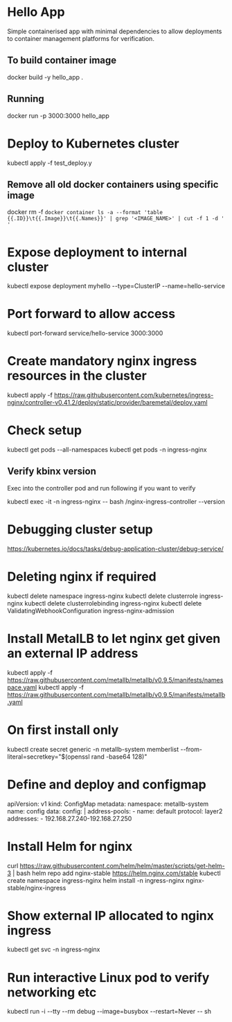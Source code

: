 # Hello App

Simple containerised app with minimal dependencies to allow deployments to container management platforms for verification.

## To build container image

docker build -y hello_app .

## Running

docker run -p 3000:3000 hello_app

# Deploy to Kubernetes cluster

kubectl apply -f test_deploy.y

## Remove all old docker containers using specific image

docker rm -f `docker container ls -a --format 'table {{.ID}}\t{{.Image}}\t{{.Names}}' | grep '<IMAGE_NAME>' | cut -f 1 -d ' '`

# Expose deployment to internal cluster
kubectl expose deployment myhello --type=ClusterIP --name=hello-service

# Port forward to allow access
kubectl port-forward service/hello-service 3000:3000

# Create mandatory nginx ingress resources in the cluster
kubectl apply -f https://raw.githubusercontent.com/kubernetes/ingress-nginx/controller-v0.41.2/deploy/static/provider/baremetal/deploy.yaml

# Check setup
kubectl get pods --all-namespaces
kubectl get pods -n ingress-nginx

## Verify kbinx version
Exec into the controller pod and run following if you want to verify

kubectl exec -it -n ingress-nginx <ingress-nginx-controller-randomID-podname> -- bash
/nginx-ingress-controller --version

# Debugging cluster setup
https://kubernetes.io/docs/tasks/debug-application-cluster/debug-service/

# Deleting nginx if required
kubectl delete namespace ingress-nginx
kubectl delete clusterrole ingress-nginx
kubectl delete clusterrolebinding ingress-nginx
kubectl delete ValidatingWebhookConfiguration ingress-nginx-admission

# Install MetalLB to let nginx get given an external IP address

kubectl apply -f https://raw.githubusercontent.com/metallb/metallb/v0.9.5/manifests/namespace.yaml
kubectl apply -f https://raw.githubusercontent.com/metallb/metallb/v0.9.5/manifests/metallb.yaml

# On first install only
kubectl create secret generic -n metallb-system memberlist --from-literal=secretkey="$(openssl rand -base64 128)"

# Define and deploy and configmap

apiVersion: v1
kind: ConfigMap
metadata:
  namespace: metallb-system
  name: config
data:
  config: |
    address-pools:
    - name: default
      protocol: layer2
      addresses:
      - 192.168.27.240-192.168.27.250

# Install Helm for nginx
curl https://raw.githubusercontent.com/helm/helm/master/scripts/get-helm-3 | bash
helm repo add nginx-stable https://helm.nginx.com/stable
kubectl create namespace ingress-nginx
helm install -n ingress-nginx <your-own-release-name> nginx-stable/nginx-ingress

# Show external IP allocated to nginx ingress
kubectl get svc -n ingress-nginx

# Run interactive Linux pod to verify networking etc
kubectl run -i --tty --rm debug --image=busybox --restart=Never -- sh